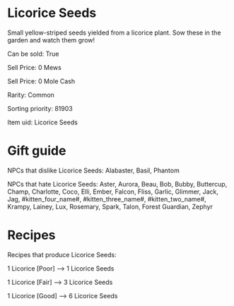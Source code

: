 # Licorice Seeds

Small yellow-striped seeds yielded from a licorice plant. Sow these in the garden and watch them grow!

Can be sold: True

Sell Price: 0 Mews

Sell Price: 0 Mole Cash

Rarity: Common

Sorting priority: 81903

Item uid: Licorice Seeds

# Gift guide

NPCs that dislike Licorice Seeds: Alabaster, Basil, Phantom

NPCs that hate Licorice Seeds: Aster, Aurora, Beau, Bob, Bubby, Buttercup, Champ, Charlotte, Coco, Elli, Ember, Falcon, Fliss, Garlic, Glimmer, Jack, Jag, #kitten_four_name#, #kitten_three_name#, #kitten_two_name#, Krampy, Lainey, Lux, Rosemary, Spark, Talon, Forest Guardian, Zephyr

# Recipes

Recipes that produce Licorice Seeds:

1 Licorice [Poor] --> 1 Licorice Seeds

1 Licorice [Fair] --> 3 Licorice Seeds

1 Licorice [Good] --> 6 Licorice Seeds